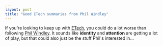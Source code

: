 ```yaml
---
layout: post
title: "Good ETech summaries from Phil Windley"
---
```




<p>If you're looking to keep up with <a href="http://conferences.oreillynet.com/etech/">ETech</a>, you could do a lot worse than following <a href="http://www.windley.com/">Phil Windley</a>. It sounds like <b>identity</b> and <b>attention</b> are getting a lot of play, but that could also just be the stuff Phil's interested in...</p>


